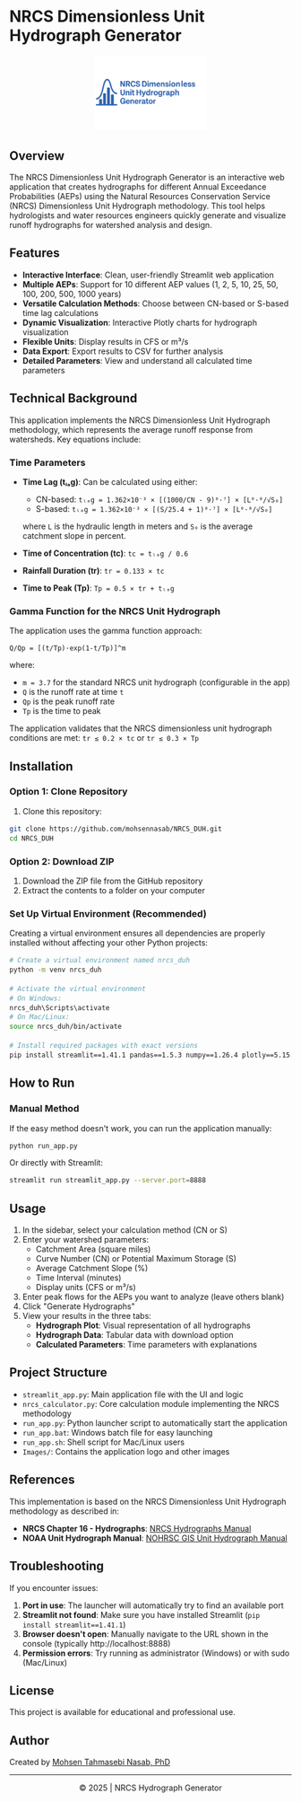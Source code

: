 # NRCS Dimensionless Unit Hydrograph Generator

<p align="center">
  <img src="Images/Logo.png" alt="NRCS Hydrograph Generator Logo" width="200">
</p>

## Overview

The NRCS Dimensionless Unit Hydrograph Generator is an interactive web application that creates hydrographs for different Annual Exceedance Probabilities (AEPs) using the Natural Resources Conservation Service (NRCS) Dimensionless Unit Hydrograph methodology. This tool helps hydrologists and water resources engineers quickly generate and visualize runoff hydrographs for watershed analysis and design.

## Features

- **Interactive Interface**: Clean, user-friendly Streamlit web application
- **Multiple AEPs**: Support for 10 different AEP values (1, 2, 5, 10, 25, 50, 100, 200, 500, 1000 years)
- **Versatile Calculation Methods**: Choose between CN-based or S-based time lag calculations
- **Dynamic Visualization**: Interactive Plotly charts for hydrograph visualization
- **Flexible Units**: Display results in CFS or m³/s
- **Data Export**: Export results to CSV for further analysis
- **Detailed Parameters**: View and understand all calculated time parameters

## Technical Background

This application implements the NRCS Dimensionless Unit Hydrograph methodology, which represents the average runoff response from watersheds. Key equations include:

### Time Parameters

- **Time Lag (tₗₐg)**: Can be calculated using either:
  - CN-based: `tₗₐg = 1.362×10⁻³ × [(1000/CN - 9)⁰·⁷] × [L⁰·⁸/√S₀]`
  - S-based: `tₗₐg = 1.362×10⁻³ × [(S/25.4 + 1)⁰·⁷] × [L⁰·⁸/√S₀]`
  
  where `L` is the hydraulic length in meters and `S₀` is the average catchment slope in percent.

- **Time of Concentration (tc)**: `tc = tₗₐg / 0.6`
- **Rainfall Duration (tr)**: `tr = 0.133 × tc`
- **Time to Peak (Tp)**: `Tp = 0.5 × tr + tₗₐg`

### Gamma Function for the NRCS Unit Hydrograph

The application uses the gamma function approach:

```
Q/Qp = [(t/Tp)·exp(1-t/Tp)]^m
```

where:
- `m = 3.7` for the standard NRCS unit hydrograph (configurable in the app)
- `Q` is the runoff rate at time `t`
- `Qp` is the peak runoff rate
- `Tp` is the time to peak

The application validates that the NRCS dimensionless unit hydrograph conditions are met:
`tr ≤ 0.2 × tc` or `tr ≤ 0.3 × Tp`

## Installation

### Option 1: Clone Repository

1. Clone this repository:
```bash
git clone https://github.com/mohsennasab/NRCS_DUH.git
cd NRCS_DUH
```

### Option 2: Download ZIP

1. Download the ZIP file from the GitHub repository
2. Extract the contents to a folder on your computer

### Set Up Virtual Environment (Recommended)

Creating a virtual environment ensures all dependencies are properly installed without affecting your other Python projects:

```bash
# Create a virtual environment named nrcs_duh
python -m venv nrcs_duh

# Activate the virtual environment
# On Windows:
nrcs_duh\Scripts\activate
# On Mac/Linux:
source nrcs_duh/bin/activate

# Install required packages with exact versions
pip install streamlit==1.41.1 pandas==1.5.3 numpy==1.26.4 plotly==5.15.0
```

## How to Run

### Manual Method

If the easy method doesn't work, you can run the application manually:

```bash
python run_app.py
```

Or directly with Streamlit:

```bash
streamlit run streamlit_app.py --server.port=8888
```

## Usage

1. In the sidebar, select your calculation method (CN or S)
2. Enter your watershed parameters:
   - Catchment Area (square miles)
   - Curve Number (CN) or Potential Maximum Storage (S)
   - Average Catchment Slope (%)
   - Time Interval (minutes)
   - Display units (CFS or m³/s)
3. Enter peak flows for the AEPs you want to analyze (leave others blank)
4. Click "Generate Hydrographs"
5. View your results in the three tabs:
   - **Hydrograph Plot**: Visual representation of all hydrographs
   - **Hydrograph Data**: Tabular data with download option
   - **Calculated Parameters**: Time parameters with explanations

## Project Structure

- `streamlit_app.py`: Main application file with the UI and logic
- `nrcs_calculator.py`: Core calculation module implementing the NRCS methodology
- `run_app.py`: Python launcher script to automatically start the application
- `run_app.bat`: Windows batch file for easy launching
- `run_app.sh`: Shell script for Mac/Linux users
- `Images/`: Contains the application logo and other images

## References

This implementation is based on the NRCS Dimensionless Unit Hydrograph methodology as described in:

- **NRCS Chapter 16 - Hydrographs**: [NRCS Hydrographs Manual](https://directives.nrcs.usda.gov/sites/default/files2/1720461096/Chapter%2016%20-%20Hydrographs.pdf)
- **NOAA Unit Hydrograph Manual**: [NOHRSC GIS Unit Hydrograph Manual](https://www.nohrsc.noaa.gov/technology/gis/uhg_manual.html)  

## Troubleshooting

If you encounter issues:

1. **Port in use**: The launcher will automatically try to find an available port
2. **Streamlit not found**: Make sure you have installed Streamlit (`pip install streamlit==1.41.1`)
3. **Browser doesn't open**: Manually navigate to the URL shown in the console (typically http://localhost:8888)
4. **Permission errors**: Try running as administrator (Windows) or with sudo (Mac/Linux)

## License

This project is available for educational and professional use.

## Author

Created by [Mohsen Tahmasebi Nasab, PhD](https://www.hydromohsen.com/)

---

<p align="center">© 2025 | NRCS Hydrograph Generator</p>
